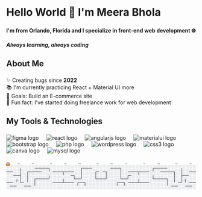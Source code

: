<h1 align="left">Hello World 👋 I'm Meera Bhola</h1>

###

<h4 align="left">I'm from Orlando, Florida and I specialize in front-end web development 🌐</h4>
<h5>Always learning, always coding</h5>

###

<h2 align="left">About Me</h2>

###

<p align="left">✨ Creating bugs since <b>2022</b><br>📚 I'm currently practicing React + Material UI more<br>🎯 Goals: Build an E-commerce site <br>🎲 Fun fact: I've started doing freelance work for web development</p>

###

<h2 align="left">My Tools & Technologies</h2>

###

<div align="left">
  <img src="https://cdn.jsdelivr.net/gh/devicons/devicon/icons/figma/figma-original.svg" height="40" alt="figma logo"  />
  <img width="12" />
  <img src="https://cdn.jsdelivr.net/gh/devicons/devicon/icons/react/react-original.svg" height="40" alt="react logo"  />
  <img width="12" />
  <img src="https://cdn.jsdelivr.net/gh/devicons/devicon/icons/angularjs/angularjs-original.svg" height="40" alt="angularjs logo"  />
  <img width="12" />
  <img src="https://cdn.jsdelivr.net/gh/devicons/devicon/icons/materialui/materialui-original.svg" height="40" alt="materialui logo"  />
  <img width="12" />
  <img src="https://cdn.jsdelivr.net/gh/devicons/devicon/icons/bootstrap/bootstrap-original.svg" height="40" alt="bootstrap logo"  />
  <img width="12" />
  <img src="https://cdn.jsdelivr.net/gh/devicons/devicon/icons/php/php-original.svg" height="40" alt="php logo"  />
  <img width="12" />
  <img src="https://cdn.jsdelivr.net/gh/devicons/devicon/icons/wordpress/wordpress-original.svg" height="40" alt="wordpress logo"  />
  <img width="12" />
  <img src="https://cdn.jsdelivr.net/gh/devicons/devicon/icons/css3/css3-original.svg" height="40" alt="css3 logo"  />
  <img width="12" />
  <img src="https://cdn.jsdelivr.net/gh/devicons/devicon/icons/canva/canva-original.svg" height="40" alt="canva logo"  />
  <img width="12" />
  <img src="https://cdn.jsdelivr.net/gh/devicons/devicon/icons/mysql/mysql-original.svg" height="40" alt="mysql logo"  />
</div>

###

<picture>
  <source media="(prefers-color-scheme: dark)" srcset="https://raw.githubusercontent.com/meera-develops/meera-develops/output/pacman-contribution-graph-dark.svg">
  <source media="(prefers-color-scheme: light)" srcset="https://raw.githubusercontent.com/meera-develops/meera-develops/output/pacman-contribution-graph.svg">
  <img alt="pacman contribution graph" src="https://raw.githubusercontent.com/meera-develops/meera-develops/output/pacman-contribution-graph.svg">
</picture>

###
